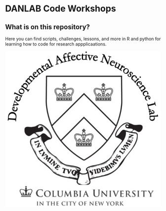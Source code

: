 # DANLAB Code Workshops

## What is on this repository?

Here you can find scripts, challenges, lessons, and more in R and python for learning how to code for research appplicaations.

![](images/danlab_logo.jpeg)